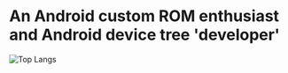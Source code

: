 <h1>An Android custom ROM enthusiast and Android device tree 'developer'</h1>

![Top Langs](https://github-readme-stats.vercel.app/api/top-langs/?username=sidharthify&layout=compact)
